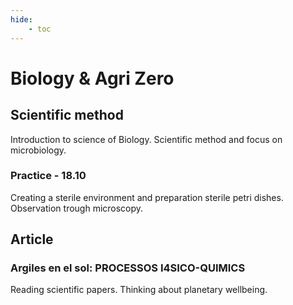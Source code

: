 ```yaml
---
hide:
    - toc
---
```


# Biology & Agri Zero

## Scientific method

Introduction to science of Biology.
Scientific method and focus on microbiology.

### Practice - 18.10

Creating a sterile environment and preparation sterile petri dishes.
Observation trough microscopy.

## Article

### Argiles en el sol: PROCESSOS I4SICO-QUIMICS

Reading scientific papers. Thinking about planetary wellbeing.
